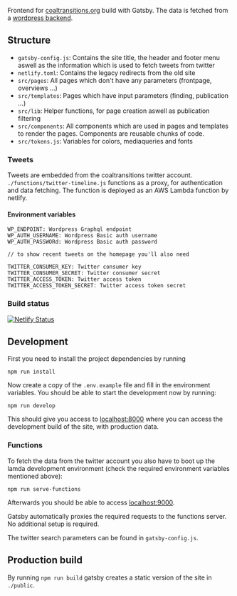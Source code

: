 Frontend for [coaltransitions.org](https://coaltransitions.org) build with
Gatsby. The data is fetched from a [wordpress backend](https://github.com/zoff-kollektiv/coaltransitions-cms).

## Structure

- `gatsby-config.js`: Contains the site title, the header and footer menu aswell
  as the information which is used to fetch tweets from twitter
- `netlify.toml`: Contains the legacy redirects from the old site
- `src/pages`: All pages which don't have any parameters (frontpage, overviews ...)
- `src/templates`: Pages which have input parameters (finding, publication ...)
- `src/lib`: Helper functions, for page creation aswell as publication filtering
- `src/components`: All components which are used in pages and templates to render
  the pages. Components are reusable chunks of code.
- `src/tokens.js`: Variables for colors, mediaqueries and fonts

### Tweets

Tweets are embedded from the coaltransitions twitter account. `./functions/twitter-timeline.js`
functions as a proxy, for authentication and data fetching. The function
is deployed as an AWS Lambda function by netlify.

#### Environment variables

```
WP_ENDPOINT: Wordpress Graphql endpoint
WP_AUTH_USERNAME: Wordpress Basic auth username
WP_AUTH_PASSWORd: Wordpress Basic auth password

// to show recent tweets on the homepage you'll also need

TWITTER_CONSUMER_KEY: Twitter consumer key
TWITTER_CONSUMER_SECRET: Twitter consumer secret
TWITTER_ACCESS_TOKEN: Twitter access token
TWITTER_ACCESS_TOKEN_SECRET: Twitter access token secret
```


### Build status

[![Netlify Status](https://api.netlify.com/api/v1/badges/f051ac1e-f9b0-424a-9477-dd9bdef6e833/deploy-status)](https://app.netlify.com/sites/coaltransitions/deploys)


## Development

First you need to install the project dependencies by running

`npm run install`

Now create a copy of the `.env.example` file and fill in the environment
variables. You should be able to start the development now by running:

`npm run develop`

This should give you access to [localhost:8000](http://localhost:8000) where
you can access the development build of the site, with production data.


### Functions

To fetch the data from the twitter account you also have to boot up the lamda
development environment (check the required environment variables mentioned
above):

`npm run serve-functions`

Afterwards you should be able to access [localhost:9000](http://localhost:9000).

Gatsby automatically proxies the required requests to the functions server. No
additional setup is required.

The twitter search parameters can be found in `gatsby-config.js`.


## Production build

By running `npm run build` gatsby creates a static version of the site in
`./public`.
